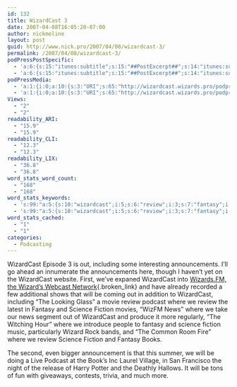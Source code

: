 ```yaml
---
id: 132
title: WizardCast 3
date: 2007-04-08T16:05:20-07:00
author: nickmoline
layout: post
guid: http://www.nick.pro/2007/04/08/wizardcast-3/
permalink: /2007/04/08/wizardcast-3/
podPressPostSpecific:
  - 'a:6:{s:15:"itunes:subtitle";s:15:"##PostExcerpt##";s:14:"itunes:summary";s:15:"##PostExcerpt##";s:15:"itunes:keywords";s:17:"##WordPressCats##";s:13:"itunes:author";s:10:"##Global##";s:15:"itunes:explicit";s:7:"Default";s:12:"itunes:block";s:7:"Default";}'
  - 'a:6:{s:15:"itunes:subtitle";s:15:"##PostExcerpt##";s:14:"itunes:summary";s:15:"##PostExcerpt##";s:15:"itunes:keywords";s:17:"##WordPressCats##";s:13:"itunes:author";s:10:"##Global##";s:15:"itunes:explicit";s:7:"Default";s:12:"itunes:block";s:7:"Default";}'
podPressMedia:
  - 'a:1:{i:0;a:10:{s:3:"URI";s:65:"http://wizardcast.wizards.pro/podpress_trac/web/14/0/Episode3.mp3";s:5:"title";s:20:"WizardCast Episode 3";s:4:"type";s:9:"audio_mp3";s:4:"size";s:0:"";s:8:"duration";s:12:"DETECTING...";s:12:"previewImage";s:0:"";s:10:"dimensionW";s:0:"";s:10:"dimensionH";s:0:"";s:3:"rss";s:2:"on";s:4:"atom";s:2:"on";}}'
  - 'a:1:{i:0;a:10:{s:3:"URI";s:65:"http://wizardcast.wizards.pro/podpress_trac/web/14/0/Episode3.mp3";s:5:"title";s:20:"WizardCast Episode 3";s:4:"type";s:9:"audio_mp3";s:4:"size";s:0:"";s:8:"duration";s:12:"DETECTING...";s:12:"previewImage";s:0:"";s:10:"dimensionW";s:0:"";s:10:"dimensionH";s:0:"";s:3:"rss";s:2:"on";s:4:"atom";s:2:"on";}}'
Views:
  - "2"
  - "2"
readability_ARI:
  - "15.9"
  - "15.9"
readability_CLI:
  - "12.3"
  - "12.3"
readability_LIX:
  - "36.8"
  - "36.8"
word_stats_word_count:
  - "168"
  - "168"
word_stats_keywords:
  - 's:99:"a:5:{s:10:"wizardcast";i:5;s:6:"review";i:3;s:7:"fantasy";i:3;s:7:"science";i:3;s:7:"fiction";i:3;}";'
  - 's:99:"a:5:{s:10:"wizardcast";i:5;s:6:"review";i:3;s:7:"fantasy";i:3;s:7:"science";i:3;s:7:"fiction";i:3;}";'
word_stats_cached:
  - "1"
  - "1"
categories:
  - Podcasting
---
```

WizardCast Episode 3 is out, including some interesting announcements. I&#8217;ll go ahead an innumerate the announcements here, though I haven&#8217;t yet on the WizardCast website. First, we&#8217;ve expaned WizardCast into [Wizards.FM, the Wizard&#8217;s Webcast Network](http://www.wizards.fm/){.broken_link} and have already recorded a few additional shows that will be coming out in addition to WizardCast, including &#8220;The Looking Glass&#8221; a movie review podcast where we review the latest in Fantasy and Science Fiction movies, &#8220;WizFM News&#8221; where we take our news segment out of WizardCast and produce it more regularly, &#8220;The Witching Hour&#8221; where we introduce people to fantasy and science fiction music, particularly Wizard Rock bands, and &#8220;The Common Room Fire&#8221; where we review Science Fiction and Fantasy Books.

The second, even bigger announcement is that this summer, we will be doing a Live Podcast at the Book&#8217;s Inc Laurel Village, in San Francisco the night of the release of Harry Potter and the Deathly Hallows. It will be tons of fun with giveaways, contests, trivia, and much more.